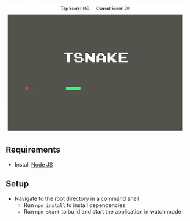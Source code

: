 ![Alt Text](https://github.com/aguecida/TSnake/blob/master/tsnake.gif)

## Requirements

* Install [Node JS](https://nodejs.org)

## Setup

* Navigate to the root directory in a command shell
  * Run `npm install` to install dependencies
  * Run `npm start` to build and start the application in watch mode
